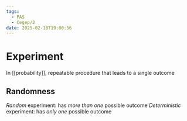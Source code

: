 ```yaml
---
tags:
  - PAS
  - Cegep/2
date: 2025-02-18T19:00:56
---
```


# Experiment

In [[probability]], repeatable procedure that leads to a single outcome

## Randomness

*Random* experiment: has *more than one* possible outcome
*Deterministic* experiment: has *only one* possible outcome